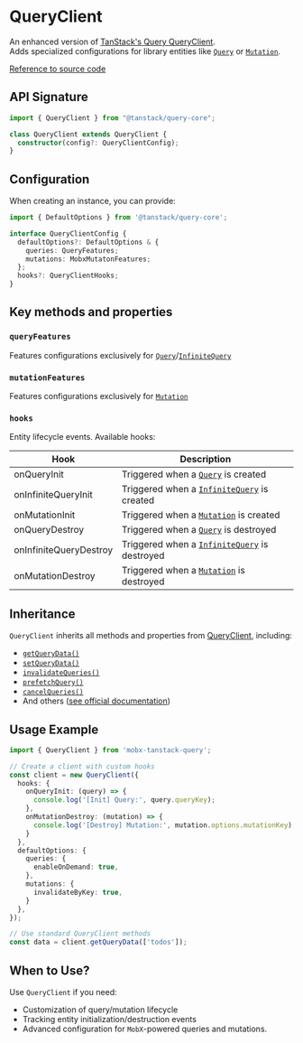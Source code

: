 # QueryClient


An enhanced version of [TanStack's Query QueryClient](https://tanstack.com/query/v5/docs/reference/QueryClient).  
Adds specialized configurations for library entities like [`Query`](/api/Query) or [`Mutation`](/api/Mutation).  

[Reference to source code](/src/mobx-query-client.ts)  

## API Signature  
```ts
import { QueryClient } from "@tanstack/query-core";

class QueryClient extends QueryClient {
  constructor(config?: QueryClientConfig);
}
```

## Configuration   
When creating an instance, you can provide:
```ts
import { DefaultOptions } from '@tanstack/query-core';

interface QueryClientConfig {
  defaultOptions?: DefaultOptions & {
    queries: QueryFeatures;
    mutations: MobxMutatonFeatures;
  };
  hooks?: QueryClientHooks;
}
```

## Key methods and properties   

### `queryFeatures`  
Features configurations exclusively for [`Query`](/api/Query)/[`InfiniteQuery`](/api/InfiniteQuery)  

### `mutationFeatures`  
Features configurations exclusively for [`Mutation`](/api/Mutation)  

### `hooks`  
Entity lifecycle events. Available hooks:   

| Hook | Description |
|---|---|
| onQueryInit  | Triggered when a [`Query`](/api/Query) is created  |
| onInfiniteQueryInit | Triggered when a [`InfiniteQuery`](/api/InfiniteQuery) is created |
| onMutationInit  | Triggered when a [`Mutation`](/api/Mutation) is created |
| onQueryDestroy  | Triggered when a [`Query`](/api/Query) is destroyed |
| onInfiniteQueryDestroy  | Triggered when a [`InfiniteQuery`](/api/InfiniteQuery) is destroyed |
| onMutationDestroy  | Triggered when a [`Mutation`](/api/Mutation) is destroyed |

## Inheritance  
`QueryClient` inherits all methods and properties from [QueryClient](https://tanstack.com/query/v5/docs/reference/QueryClient), including:  
- [`getQueryData()`](https://tanstack.com/query/v5/docs/reference/QueryClient#queryclientgetquerydata)  
- [`setQueryData()`](https://tanstack.com/query/v5/docs/reference/QueryClient#queryclientsetquerydata)
- [`invalidateQueries()`](https://tanstack.com/query/v5/docs/reference/QueryClient#queryclientinvalidatequeries)
- [`prefetchQuery()`](https://tanstack.com/query/v5/docs/reference/QueryClient#queryclientprefetchquery)
- [`cancelQueries()`](https://tanstack.com/query/v5/docs/reference/QueryClient#queryclientcancelqueries)
- And others ([see official documentation](https://tanstack.com/query/v5/docs/reference/QueryClient))  

## Usage Example

```ts
import { QueryClient } from 'mobx-tanstack-query';

// Create a client with custom hooks
const client = new QueryClient({
  hooks: {
    onQueryInit: (query) => {
      console.log('[Init] Query:', query.queryKey);
    },
    onMutationDestroy: (mutation) => {
      console.log('[Destroy] Mutation:', mutation.options.mutationKey);
    }
  },
  defaultOptions: {
    queries: {
      enableOnDemand: true,
    },
    mutations: {
      invalidateByKey: true,
    }
  },
});

// Use standard QueryClient methods
const data = client.getQueryData(['todos']);
```

## When to Use?
Use `QueryClient` if you need:  
- Customization of query/mutation lifecycle
- Tracking entity initialization/destruction events
- Advanced configuration for `MobX`-powered queries and mutations.
